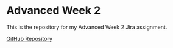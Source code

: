 # Advanced Week 2

This is the repository for my Advanced Week 2 Jira assignment.

[GitHub Repository]([https://github.com/Yuvalbrs/AdvWeek2](https://github.com/Yuvalbrs/AdvWeek2.git))
